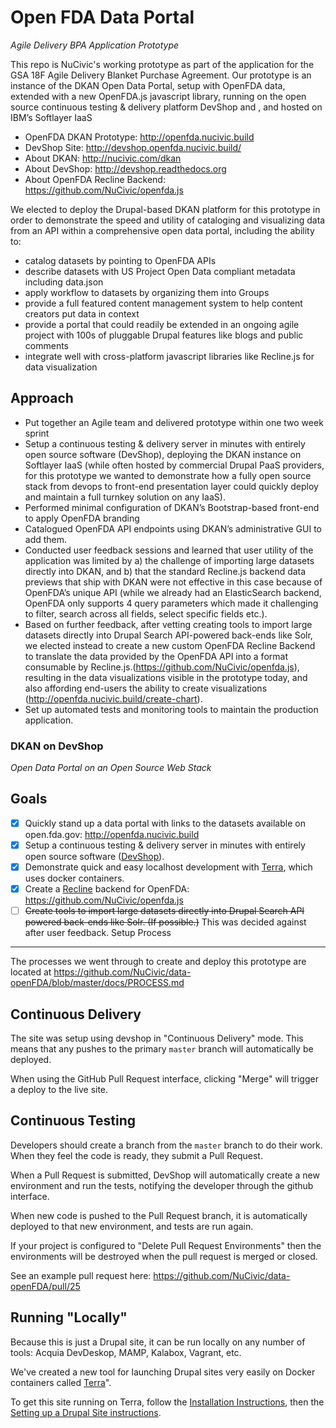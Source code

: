 Open FDA Data Portal
====================

*Agile Delivery BPA Application Prototype*

This repo is NuCivic's working prototype as part of the application for the GSA 18F Agile Delivery Blanket Purchase Agreement.  Our prototype is an instance of the DKAN Open Data Portal, setup with OpenFDA data, extended with a new OpenFDA.js javascript library, running on the open source continuous testing & delivery platform DevShop and , and hosted on IBM’s Softlayer IaaS

- OpenFDA DKAN Prototype: http://openfda.nucivic.build
- DevShop Site: http://devshop.openfda.nucivic.build/
- About DKAN: http://nucivic.com/dkan
- About DevShop: http://devshop.readthedocs.org
- About OpenFDA Recline Backend: https://github.com/NuCivic/openfda.js 

We elected to deploy the Drupal-based DKAN platform for this prototype in order to demonstrate the speed and utility of cataloging and visualizing data from an API within a comprehensive open data portal, including the ability to: 
- catalog datasets by pointing to OpenFDA APIs
- describe datasets with US Project Open Data compliant metadata including data.json
- apply workflow to datasets by organizing them into Groups
- provide a full featured content management system to help content creators put data in context
- provide a portal that could readily be extended in an ongoing agile project with 100s of pluggable Drupal features like blogs and public comments
- integrate well with cross-platform javascript libraries like Recline.js for data visualization

Approach
--------
- Put together an Agile team and delivered prototype within one two week sprint
- Setup a continuous testing & delivery server in minutes with entirely open source software (DevShop), deploying the DKAN instance on Softlayer IaaS (while often hosted by commercial Drupal PaaS providers, for this prototype we wanted to demonstrate how a fully open source stack from devops to front-end presentation layer could quickly deploy and maintain a full turnkey solution on any IaaS).
- Performed minimal configuration of DKAN’s Bootstrap-based front-end to apply OpenFDA branding
- Catalogued OpenFDA API endpoints using DKAN’s administrative GUI to add them.  
- Conducted user feedback sessions and learned that user utility of the application was limited by a) the challenge of importing large datasets directly into DKAN, and b) that the standard Recline.js backend data previews that ship with DKAN were not effective in this case because of OpenFDA’s unique API (while we already had an ElasticSearch backend, OpenFDA only supports 4 query parameters which made it challenging to filter, search across all fields, select specific fields etc.).
- Based on further feedback, after vetting creating tools to import large datasets directly into Drupal Search API-powered back-ends like Solr, we elected instead to create a new custom OpenFDA Recline Backend to translate the data provided by the OpenFDA API into a format consumable by Recline.js.(https://github.com/NuCivic/openfda.js), resulting in the data visualizations visible in the prototype today, and also affording end-users the ability to create visualizations (http://openfda.nucivic.build/create-chart).
- Set up automated tests and monitoring tools to maintain the production application.

### DKAN on DevShop
*Open Data Portal on an Open Source Web Stack*

Goals
-----
- [x] Quickly stand up a data portal with links to the datasets available on open.fda.gov: http://openfda.nucivic.build 
- [x] Setup a continuous testing & delivery server in minutes with entirely open source software ([DevShop](http://devshop.readthedocs.org/)).
- [x] Demonstrate quick and easy localhost development with [Terra](http://github.com/terra-ops/terra), which uses docker containers.
- [x] Create a [Recline](http://okfnlabs.org/recline/) backend for OpenFDA: https://github.com/NuCivic/openfda.js
- [ ] <strike>Create tools to import large datasets directly into Drupal Search API powered back-ends like Solr.  (If possible.)</strike> This was decided against after user feedback.
Setup Process
-------------

The processes we went through to create and deploy this prototype are located at https://github.com/NuCivic/data-openFDA/blob/master/docs/PROCESS.md

Continuous Delivery
-------------------

The site was setup using devshop in "Continuous Delivery" mode.  This means that any pushes to the primary `master` branch will automatically be deployed. 

When using the GitHub Pull Request interface, clicking "Merge" will trigger a deploy to the live site.

Continuous Testing
------------------

Developers should create a branch from the `master` branch to do their work.  When they feel the code is ready, they submit a Pull Request. 

When a Pull Request is submitted, DevShop will automatically create a new environment and run the tests, notifying the developer through the github interface.

When new code is pushed to the Pull Request branch, it is automatically deployed to that new environment, and tests are run again.

If your project is configured to "Delete Pull Request Environments" then the environments will be destroyed when the pull request is merged or closed.

See an example pull request here: https://github.com/NuCivic/data-openFDA/pull/25

Running "Locally"
-----------------

Because this is just a Drupal site, it can be run locally on any number of tools: Acquia DevDeskop, MAMP, Kalabox, Vagrant, etc.

We've created a new tool for launching Drupal sites very easily on Docker containers called [Terra](https://github.com/terra-ops/terra-app)".  

To get this site running on Terra, follow the [Installation Instructions](http://terra.readthedocs.org/en/latest/install/), then the [Setting up a Drupal Site instructions](http://terra.readthedocs.org/en/latest/drupal/).
